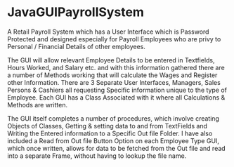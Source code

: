 # JavaGUIPayrollSystem

A Retail Payroll System which has a User Interface which is Password Protected and designed especially for Payroll Employees who are privy to Personal / Financial Details of other employees.

The GUI will allow relevant Employee Details to be entered in Textfields, Hours Worked, and Salary etc. and with this information gathered there are a number of Methods working that will calculate the Wages and Register other Information. There are 3 Separate User Interfaces, Managers, Sales Persons & Cashiers all requesting Specific information unique to the type of Employee. Each GUI has a Class Associated with it where all Calculations & Methods are written. 

The GUI itself completes a number of procedures, which involve creating Objects of Classes, Getting & setting data to and from TextFields and Writing the Entered information to a Specific Out file Folder. I have also included a Read from Out file Button Option on each Employee Type GUI, which once written, allows for data to be fetched from the Out file and read into a separate Frame, without having to lookup the file name. 
